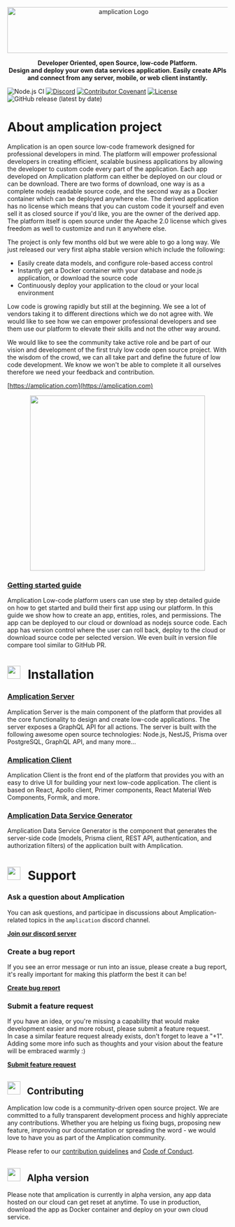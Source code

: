 <p align="center">
  <a href="https://amplication.com" target="_blank">
    <img width="516" height="105" src="https://amplication.com/assets/amplication-logo.svg" alt="amplication  Logo"></a>
</p>

 <p align="center"><b>Developer Oriented, open Source, low-code Platform. <br/>
 Design and deploy your own data services application. Easily create APIs and connect from any server, mobile, or web client instantly.</b></p>

![Node.js CI](https://github.com/amplication/amplication/workflows/Node.js%20CI/badge.svg)
[![Discord](https://img.shields.io/discord/757179260417867879?label=discord)](https://discord.gg/b8MrjU6)
[![Contributor Covenant](https://img.shields.io/badge/Contributor%20Covenant-v2.0%20adopted-ff69b4.svg)](code_of_conduct.md)
[![License](https://img.shields.io/badge/License-Apache%202.0-blue.svg)](https://opensource.org/licenses/Apache-2.0)
<img alt="GitHub release (latest by date)" src="https://img.shields.io/github/v/release/amplication/amplication?color=purple">

# About amplication project

Amplication is an open source low-code framework designed for professional developers in mind. The platform will empower professional developers in creating efficient, scalable business applications by allowing the developer to custom code every part of the application. Each app developed on Amplication platform can either be deployed on our cloud or can be download. There are two forms of download, one way is as a complete nodejs readable source code, and the second way as a Docker container which can be deployed anywhere else. The derived application has no license which means that you can custom code it yourself and even sell it as closed source if you'd like, you are the owner of the derived app. The platform itself is open source under the Apache 2.0 license which gives freedom as well to customize and run it anywhere else.

The project is only few months old but we were able to go a long way. We just released our very first alpha stable version which include the following:

<ul>
  <li>Easily create data models, and configure role-based access control</li>
  <li>Instantly get a Docker container with your database and node.js application, or download the source code</li>
  <li>Continuously deploy your application to the cloud or your local environment</li>
</ul>

Low code is growing rapidly but still at the beginning. We see a lot of vendors taking it to different directions which we do not agree with. We would like to see how we can empower professional developers and see them use our platform to elevate their skills and not the other way around.

We would like to see the community take active role and be part of our vision and development of the first truly low code open source project. With the wisdom of the crowd, we can all take part and define the future of low code development. We know we won't be able to complete it all ourselves therefore we need your feedback and contribution.

[https://amplication.com](https://amplication.com)

<p align="center">
<img src="https://amplication.com/assets/images/home-page.svg" height="400"/>
</p>

### [Getting started guide](https://docs.amplication.com/guides/getting-started/first-app)

Amplication Low-code platform users can use step by step detailed guide on how to get started and build their first app using our platform. In this guide we show how to create an app, entities, roles, and permissions. The app can be deployed to our cloud or download as nodejs source code. Each app has version control where the user can roll back, deploy to the cloud or download source code per selected version. We even built in version file compare tool similar to GitHub PR.

# <img src="https://github.githubassets.com/images/icons/emoji/unicode/1f680.png" style="height:30px;padding-right:10px" /> Installation

### [Amplication Server](./packages/amplication-server/README.md)

Amplication Server is the main component of the platform that provides all the core functionality to design and create low-code applications.
The server exposes a GraphQL API for all actions. The server is built with the following awesome open source technologies: Node.js, NestJS, Prisma over PostgreSQL, GraphQL API, and many more...

### [Amplication Client](./packages/amplication-client/README.md)

Amplication Client is the front end of the platform that provides you with an easy to drive UI for building your next low-code application.
The client is based on React, Apollo client, Primer components, React Material Web Components, Formik, and more.

### [Amplication Data Service Generator](./packages/amplication-data-service-generator/README.md)

Amplication Data Service Generator is the component that generates the server-side code (models, Prisma client, REST API, authentication, and authorization filters) of the application built with Amplication.

# <img src="https://github.githubassets.com/images/icons/emoji/unicode/1f4eb.png" style="height:30px;padding-right:10px" /> Support

### Ask a question about Amplication

You can ask questions, and participae in discussions about Amplication-related topics in the `amplication` discord channel.

[**Join our discord server**](https://discord.gg/b8MrjU6)

### Create a bug report

If you see an error message or run into an issue, please create a bug report, it's really important for making this platform the best it can be!

[**Create bug report**](https://github.com/amplication/amplication/issues/new?assignees=&labels=type%3A%20bug&template=bug_report.md&title=)

### Submit a feature request

If you have an idea, or you're missing a capability that would make development easier and more robust, please submit a feature request.<br/>
In case a similar feature request already exists, don't forget to leave a "+1". Adding some more info such as thoughts and your vision about the feature will be embraced warmly :)

[**Submit feature request**](https://github.com/amplication/amplication/issues/new?assignees=&labels=type%3A%20feature%20request&template=feature_request.md&title=)

## <img src="https://github.githubassets.com/images/icons/emoji/unicode/2764.png" style="height:30px;padding-right:10px" /> Contributing

Amplication low code is a community-driven open source project. We are committed to a fully transparent development process and highly appreciate any contributions. Whether you are helping us fixing bugs, proposing new feature, improving our documentation or spreading the word - we would love to have you as part of the Amplication community.

Please refer to our [contribution guidelines](./CONTRIBUTING.md) and [Code of Conduct](./code_of_conduct.md).

## <img src="https://github.githubassets.com/images/icons/emoji/unicode/26a0.png" style="height:30px;padding-right:10px" /> Alpha version

Please note that amplication is currently in alpha version, any app data hosted on our cloud can get reset at anytime. To use in production, download the app as Docker container and deploy on your own cloud service.
